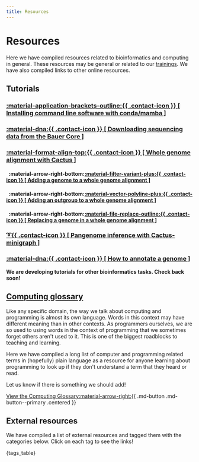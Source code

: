 ```yaml
---
title: Resources
---
```


<style>
    h4 {{
        font-weight: normal !important;
    }}
</style>

# Resources

Here we have compiled resources related to bioinformatics and computing in general. These resources may be general or related to our [trainings](../events-workshops/index.md). We have also compiled links to other online resources.

## Tutorials

### [:material-application-brackets-outline:{{ .contact-icon }} [ Installing command line software with conda/mamba ]](Tutorials/installing-command-line-software-conda-mamba.md)

### [:material-dna:{{ .contact-icon }} [ Downloading sequencing data from the Bauer Core ]](Tutorials/how-can-i-download-my-sequencing-data.md)

### [:material-format-align-top:{{ .contact-icon }} [ Whole genome alignment with Cactus ]](Tutorials/whole-genome-alignment-cactus.md)

####  &nbsp;&nbsp;:material-arrow-right-bottom:[:material-filter-variant-plus:{{ .contact-icon }} [ Adding a genome to a whole genome alignment ]](Tutorials/add-to-whole-genome-alignment-cactus.md)

####  &nbsp;&nbsp;:material-arrow-right-bottom:[:material-vector-polyline-plus:{{ .contact-icon }} [ Adding an outgroup to a whole genome alignment ]](Tutorials/add-outgroup-to-whole-genome-alignment-cactus.md)

####  &nbsp;&nbsp;:material-arrow-right-bottom:[:material-file-replace-outline:{{ .contact-icon }} [ Replacing a genome in a whole genome alignment ]](Tutorials/replace-genome-whole-genome-alignment-cactus.md)

### [:curly_loop:{{ .contact-icon }} [ Pangenome inference with Cactus-minigraph ]](Tutorials/pangenome-cactus-minigraph.md)

### [:material-dna:{{ .contact-icon }} [ How to annotate a genome ]](Tutorials/how-to-annotate-a-genome.md)

**We are developing tutorials for other bioinformatics tasks. Check back soon!**

## [Computing glossary](glossary.md)

Like any specific domain, the way we talk about computing and programming is almost its own language. Words in this context may have different meaning than in other contexts. 
As programmers ourselves, we are so used to using words in the context of programming that we sometimes forget others aren't used to it. This is one of the biggest roadblocks
to teaching and learning.

Here we have compiled a long list of computer and programming related terms in (hopefully) plain language as a resource for anyone learning about programming to look up if they
don't understand a term that they heard or read.

Let us know if there is something we should add!

[View the Computing Glossary:material-arrow-right:](glossary.md){{ .md-button .md-button--primary .centered }}

<!--

## Bioinformatics glossary

**Click here to go to the full glossary**

## Bioinformatics tools & software for sequence analysis

**Click here to go to the full list**

-->

## External resources

We have compiled a list of external resources and tagged them with the categories below. Click on each tag to see the links!

{tags_table}
